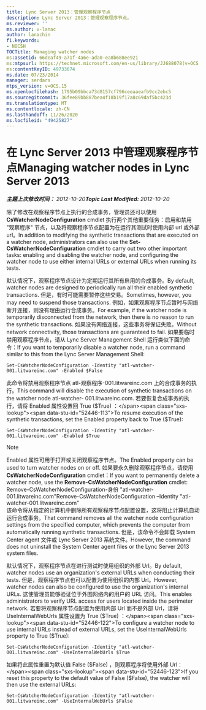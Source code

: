 ```yaml
---
title: Lync Server 2013：管理观察程序节点
description: Lync Server 2013：管理观察程序节点。
ms.reviewer: ''
ms.author: v-lanac
author: lanachin
f1.keywords:
- NOCSH
TOCTitle: Managing watcher nodes
ms:assetid: 66deaf49-a71f-4a6e-ada0-ea8b688ee921
ms:mtpsurl: https://technet.microsoft.com/en-us/library/JJ688078(v=OCS.15)
ms:contentKeyID: 49733674
ms.date: 07/23/2014
manager: serdars
mtps_version: v=OCS.15
ms.openlocfilehash: 1795b09bbca73d8157cf796ceeaaeafb9cc2ebc5
ms.sourcegitcommit: 36fee89bb887bea4f18b19f17a8c69daf5bc423d
ms.translationtype: MT
ms.contentlocale: zh-CN
ms.lasthandoff: 11/26/2020
ms.locfileid: "49425827"
---
```

# <a name="managing-watcher-nodes-in-lync-server-2013"></a><span data-ttu-id="52446-103">在 Lync Server 2013 中管理观察程序节点</span><span class="sxs-lookup"><span data-stu-id="52446-103">Managing watcher nodes in Lync Server 2013</span></span>

<div data-xmlns="http://www.w3.org/1999/xhtml">

<div class="topic" data-xmlns="http://www.w3.org/1999/xhtml" data-msxsl="urn:schemas-microsoft-com:xslt" data-cs="https://msdn.microsoft.com/">

<div data-asp="https://msdn2.microsoft.com/asp">



</div>

<div id="mainSection">

<div id="mainBody"><span data-ttu-id="52446-104">

<span> </span></span><span class="sxs-lookup"><span data-stu-id="52446-104">

<span> </span></span></span>

<span data-ttu-id="52446-105">_**主题上次修改时间：** 2012-10-20_</span><span class="sxs-lookup"><span data-stu-id="52446-105">_**Topic Last Modified:** 2012-10-20_</span></span>

<span data-ttu-id="52446-106">除了修改在观察程序节点上执行的合成事务，管理员还可以使用 **CsWatcherNodeConfiguration** cmdlet 执行两个其他重要任务：启用和禁用 "观察程序" 节点，以及将观察程序节点配置为在运行其测试时使用内部 url 或外部 url。</span><span class="sxs-lookup"><span data-stu-id="52446-106">In addition to modifying the synthetic transactions that are executed on a watcher node, administrators can also use the **Set-CsWatcherNodeConfiguration** cmdlet to carry out two other important tasks: enabling and disabling the watcher node, and configuring the watcher node to use either internal URLs or external URLs when running its tests.</span></span>

<span data-ttu-id="52446-107">默认情况下，观察程序节点设计为定期运行其所有启用的合成事务。</span><span class="sxs-lookup"><span data-stu-id="52446-107">By default, watcher nodes are designed to periodically run all their enabled synthetic transactions.</span></span> <span data-ttu-id="52446-108">但是，有时可能需要暂停这些交易。</span><span class="sxs-lookup"><span data-stu-id="52446-108">Sometimes, however, you may need to suspend those transactions.</span></span> <span data-ttu-id="52446-109">例如，如果观察程序节点暂时与网络断开连接，则没有理由运行合成事务。</span><span class="sxs-lookup"><span data-stu-id="52446-109">For example, if the watcher node is temporarily disconnected from the network, then there is no reason to run the synthetic transactions.</span></span> <span data-ttu-id="52446-110">如果没有网络连接，这些事务将保证失败。</span><span class="sxs-lookup"><span data-stu-id="52446-110">Without network connectivity, those transactions are guaranteed to fail.</span></span> <span data-ttu-id="52446-111">如果要临时禁用观察程序节点，请从 Lync Server Management Shell 运行类似下面的命令：</span><span class="sxs-lookup"><span data-stu-id="52446-111">If you want to temporarily disable a watcher node, run a command similar to this from the Lync Server Management Shell:</span></span>

    Set-CsWatcherNodeConfiguration -Identity "atl-watcher-001.litwareinc.com" -Enabled $False

<span data-ttu-id="52446-112">此命令将禁用观察程序节点 atl-观察程序-001.litwareinc.com 上的合成事务的执行。</span><span class="sxs-lookup"><span data-stu-id="52446-112">This command will disable the execution of synthetic transactions on the watcher node atl-watcher- 001.litwareinc.com.</span></span> <span data-ttu-id="52446-113">若要恢复合成事务的执行，请将 Enabled 属性设置回 True ($True) ：</span><span class="sxs-lookup"><span data-stu-id="52446-113">To resume execution of the synthetic transactions, set the Enabled property back to True ($True):</span></span>

    Set-CsWatcherNodeConfiguration -Identity "atl-watcher-001.litwareinc.com" -Enabled $True

<div>


> [!NOTE]  
> <span data-ttu-id="52446-114">Enabled 属性可用于打开或关闭观察程序节点。</span><span class="sxs-lookup"><span data-stu-id="52446-114">The Enabled property can be used to turn watcher nodes on or off.</span></span> <span data-ttu-id="52446-115">如果要永久删除观察程序节点，请使用 <STRONG>CsWatcherNodeConfiguration</STRONG> cmdlet：</span><span class="sxs-lookup"><span data-stu-id="52446-115">If you want to permanently delete a watcher node, use the <STRONG>Remove-CsWatcherNodeConfiguration</STRONG> cmdlet:</span></span><BR><span data-ttu-id="52446-116">Remove-CsWatcherNodeConfiguration-身份 "atl-watcher-001.litwareinc.com"</span><span class="sxs-lookup"><span data-stu-id="52446-116">Remove-CsWatcherNodeConfiguration –Identity "atl-watcher-001.litwareinc.com"</span></span><BR><span data-ttu-id="52446-117">该命令将从指定的计算机中删除所有观察程序节点配置设置，这将阻止计算机自动运行合成事务。</span><span class="sxs-lookup"><span data-stu-id="52446-117">That command removes all the watcher node configuration settings from the specified computer, which prevents the computer from automatically running synthetic transactions.</span></span> <span data-ttu-id="52446-118">但是，该命令不会卸载 System Center agent 文件或 Lync Server 2013 系统文件。</span><span class="sxs-lookup"><span data-stu-id="52446-118">However, the command does not uninstall the System Center agent files or the Lync Server 2013 system files.</span></span>



</div>

<span data-ttu-id="52446-119">默认情况下，观察程序节点在进行测试时使用组织的外部 Url。</span><span class="sxs-lookup"><span data-stu-id="52446-119">By default, watcher nodes use an organization's external URLs when conducting their tests.</span></span> <span data-ttu-id="52446-120">但是，观察程序节点也可以配置为使用组织的内部 Url。</span><span class="sxs-lookup"><span data-stu-id="52446-120">However, watcher nodes can also be configured to use the organization's internal URLs.</span></span> <span data-ttu-id="52446-121">这使管理员能够验证位于外围网络内的用户的 URL 访问。</span><span class="sxs-lookup"><span data-stu-id="52446-121">This enables administrators to verify URL access for users located inside the perimeter network.</span></span> <span data-ttu-id="52446-122">若要将观察程序节点配置为使用内部 Url 而不是外部 Url，请将 UseInternalWebUrls 属性设置为 True ($True) ：</span><span class="sxs-lookup"><span data-stu-id="52446-122">To configure a watcher node to use internal URLs instead of external URLs, set the UseInternalWebUrls property to True ($True):</span></span>

    Set-CsWatcherNodeConfiguration -Identity "atl-watcher-001.litwareinc.com" -UseInternalWebUrls $True

<span data-ttu-id="52446-123">如果将此属性重置为默认值 False ($False) ，则观察程序将使用外部 Url：</span><span class="sxs-lookup"><span data-stu-id="52446-123">If you reset this property to the default value of False ($False), the watcher will then use the external URLs:</span></span>

    Set-CsWatcherNodeConfiguration -Identity "atl-watcher-001.litwareinc.com" -UseInternalWebUrls $False

<span data-ttu-id="52446-124"></div>

<span> </span>

</div>

</div>

</span><span class="sxs-lookup"><span data-stu-id="52446-124"></div>

<span> </span>

</div>

</div>

</span></span></div>

